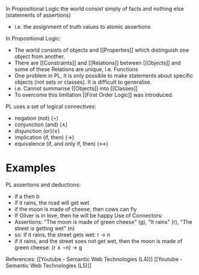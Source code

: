 In Propositional Logic the world consist simply of facts and nothing else (statements of assertions)
 - i.e. the assignment of truth values to atomic assertions

In Propositional Logic:
 - The world consists of objects and [[Properties]] which distinguish one object from another.
 - There are [[Constraints]] and [[Relations]] between [[Objects]] and some of these Relations are unique, i.e. Functions
 - One problem in PL, it is only possible to make statements about specific objects (not sets or classes). It is difficult to generalise.
 - i.e. Cannot summarise [[Objects]] into [[Classes]]
 - To overcome this limitation [[First Order Logic]] was introduced.

PL uses a set of logical connectives:
 - negation (not) (¬)
 - conjunction (and) (∧)
 - disjunction (or)(∨)
 - implication (if, then) (->)
 - equivalence (if, and only if, then) (↔)

# Examples
PL assertions and deductions:
 - if a then b
 - if it rains, the road will get wet
 - if the moon is made of cheese, then cows can fly
 - If Oliver is in love, then he will be happy
Use of Connectors:
 - Assertions: "The moon is made of green cheese" (g), "It rains" (r), "The street is getting wet" (n)
 - so: if it rains, the street gets wet: r -> n
 - if it rains, and the street soes not get wet, then the moon is made of green cheese: (r ∧ ¬n) -> g




References:
[[Youtube - Semantic Web Technologies (L4)]]
[[Youtube - Semantic Web Technologies (L5)]]